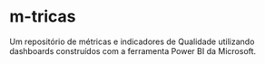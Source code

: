 # m-tricas
Um repositório de métricas e indicadores de Qualidade utilizando dashboards construídos com a ferramenta Power BI da Microsoft.
